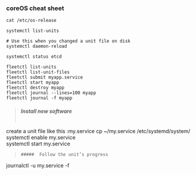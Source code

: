 ### coreOS cheat sheet
```
cat /etc/os-release

systemctl list-units

# Use this when you changed a unit file on disk
systemctl daemon-reload

systemctl status etcd

fleetctl list-units
fleetctl list-unit-files
fleetctl submit myapp.service
fleetctl start myapp
fleetctl destroy myapp
fleetctl journal --lines=100 myapp
fleetctl journal -f myapp

```

> ##### Install new software
> ``` 
 create a unit file like this :my.service
 cp ~/my.service /etc/systemd/system/   
 systemctl enable my.service    
 systemctl start my.service  
> ```
>#####  Follow the unit’s progress    
>```
 journalctl -u my.service -f
 >```

